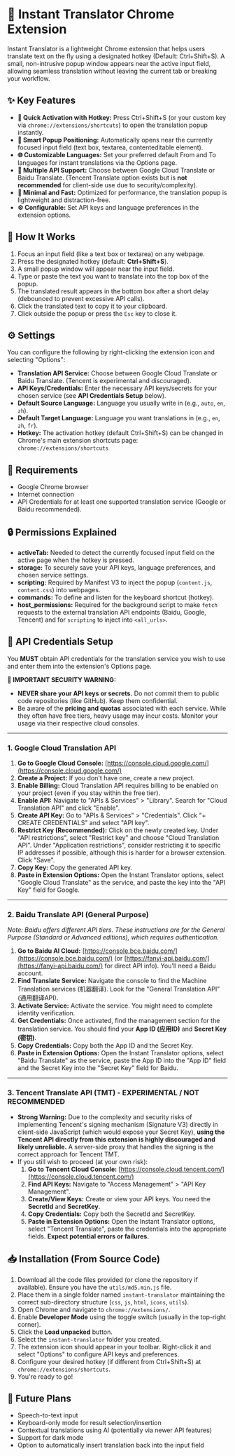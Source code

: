 # 🚀 Instant Translator Chrome Extension

Instant Translator is a lightweight Chrome extension that helps users translate text on the fly using a designated hotkey (Default: Ctrl+Shift+S). A small, non-intrusive popup window appears near the active input field, allowing seamless translation without leaving the current tab or breaking your workflow.

## ✨ Key Features

*   **🔑 Quick Activation with Hotkey:** Press Ctrl+Shift+S (or your custom key via `chrome://extensions/shortcuts`) to open the translation popup instantly.
*   **📍 Smart Popup Positioning:** Automatically opens near the currently focused input field (text box, textarea, contenteditable element).
*   **🌐 Customizable Languages:** Set your preferred default From and To languages for instant translations via the Options page.
*   **🔧 Multiple API Support:** Choose between Google Cloud Translate or Baidu Translate. (Tencent Translate option exists but is **not recommended** for client-side use due to security/complexity).
*   **🎯 Minimal and Fast:** Optimized for performance, the translation popup is lightweight and distraction-free.
*   **⚙️ Configurable:** Set API keys and language preferences in the extension options.

## 🧠 How It Works

1.  Focus an input field (like a text box or textarea) on any webpage.
2.  Press the designated hotkey (default: **Ctrl+Shift+S**).
3.  A small popup window will appear near the input field.
4.  Type or paste the text you want to translate into the top box of the popup.
5.  The translated result appears in the bottom box after a short delay (debounced to prevent excessive API calls).
6.  Click the translated text to copy it to your clipboard.
7.  Click outside the popup or press the `Esc` key to close it.

## ⚙️ Settings

You can configure the following by right-clicking the extension icon and selecting "Options":

*   **Translation API Service:** Choose between Google Cloud Translate or Baidu Translate. (Tencent is experimental and discouraged).
*   **API Keys/Credentials:** Enter the necessary API keys/secrets for your chosen service (see **API Credentials Setup** below).
*   **Default Source Language:** Language you usually write in (e.g., `auto`, `en`, `zh`).
*   **Default Target Language:** Language you want translations in (e.g., `en`, `zh`, `fr`).
*   **Hotkey:** The activation hotkey (default Ctrl+Shift+S) can be changed in Chrome's main extension shortcuts page: `chrome://extensions/shortcuts`

## 🔧 Requirements

*   Google Chrome browser
*   Internet connection
*   API Credentials for at least one supported translation service (Google or Baidu recommended).

## 🔒 Permissions Explained

*   **activeTab:** Needed to detect the currently focused input field on the active page when the hotkey is pressed.
*   **storage:** To securely save your API keys, language preferences, and chosen service settings.
*   **scripting:** Required by Manifest V3 to inject the popup (`content.js`, `content.css`) into webpages.
*   **commands:** To define and listen for the keyboard shortcut (hotkey).
*   **host_permissions:** Required for the background script to make `fetch` requests to the external translation API endpoints (Baidu, Google, Tencent) and for `scripting` to inject into `<all_urls>`.

## 🔑 API Credentials Setup

You **MUST** obtain API credentials for the translation service you wish to use and enter them into the extension's Options page.

**🚨 IMPORTANT SECURITY WARNING:**
*   **NEVER share your API keys or secrets.** Do not commit them to public code repositories (like GitHub). Keep them confidential.
*   Be aware of the **pricing and quotas** associated with each service. While they often have free tiers, heavy usage may incur costs. Monitor your usage via their respective cloud consoles.

---

### 1. Google Cloud Translation API

1.  **Go to Google Cloud Console:** [https://console.cloud.google.com/](https://console.cloud.google.com/)
2.  **Create a Project:** If you don't have one, create a new project.
3.  **Enable Billing:** Cloud Translation API requires billing to be enabled on your project (even if you stay within the free tier).
4.  **Enable API:** Navigate to "APIs & Services" > "Library". Search for "Cloud Translation API" and click "Enable".
5.  **Create API Key:** Go to "APIs & Services" > "Credentials". Click "+ CREATE CREDENTIALS" and select "API key".
6.  **Restrict Key (Recommended):** Click on the newly created key. Under "API restrictions", select "Restrict key" and choose "Cloud Translation API". Under "Application restrictions", consider restricting it to specific IP addresses if possible, although this is harder for a browser extension. Click "Save".
7.  **Copy Key:** Copy the generated API key.
8.  **Paste in Extension Options:** Open the Instant Translator options, select "Google Cloud Translate" as the service, and paste the key into the "API Key" field for Google.

---

### 2. Baidu Translate API (General Purpose)

*Note: Baidu offers different API tiers. These instructions are for the General Purpose (Standard or Advanced editions), which requires authentication.*

1.  **Go to Baidu AI Cloud:** [https://console.bce.baidu.com/](https://console.bce.baidu.com/) (or [https://fanyi-api.baidu.com/](https://fanyi-api.baidu.com/) for direct API info). You'll need a Baidu account.
2.  **Find Translate Service:** Navigate the console to find the Machine Translation services (机器翻译). Look for the "General Translation API" (通用翻译API).
3.  **Activate Service:** Activate the service. You might need to complete identity verification.
4.  **Get Credentials:** Once activated, find the management section for the translation service. You should find your **App ID (应用ID)** and **Secret Key (密钥)**.
5.  **Copy Credentials:** Copy both the App ID and the Secret Key.
6.  **Paste in Extension Options:** Open the Instant Translator options, select "Baidu Translate" as the service, paste the App ID into the "App ID" field and the Secret Key into the "Secret Key" field for Baidu.

---

### 3. Tencent Translate API (TMT) - EXPERIMENTAL / NOT RECOMMENDED

*   **Strong Warning:** Due to the complexity and security risks of implementing Tencent's signing mechanism (Signature V3) directly in client-side JavaScript (which would expose your Secret Key), **using the Tencent API directly from this extension is highly discouraged and likely unreliable.** A server-side proxy that handles the signing is the correct approach for Tencent TMT.
*   If you still wish to proceed (at your own risk):
    1.  **Go to Tencent Cloud Console:** [https://console.cloud.tencent.com/](https://console.cloud.tencent.com/)
    2.  **Find API Keys:** Navigate to "Access Management" > "API Key Management".
    3.  **Create/View Keys:** Create or view your API keys. You need the **SecretId** and **SecretKey**.
    4.  **Copy Credentials:** Copy both the SecretId and SecretKey.
    5.  **Paste in Extension Options:** Open the Instant Translator options, select "Tencent Translate", paste the credentials into the appropriate fields. **Expect potential errors or failures.**

## 📥 Installation (From Source Code)

1.  Download all the code files provided (or clone the repository if available). Ensure you have the `utils/md5.min.js` file.
2.  Place them in a single folder named `instant-translator` maintaining the correct sub-directory structure (`css`, `js`, `html`, `icons`, `utils`).
3.  Open Chrome and navigate to `chrome://extensions/`.
4.  Enable **Developer Mode** using the toggle switch (usually in the top-right corner).
5.  Click the **Load unpacked** button.
6.  Select the `instant-translator` folder you created.
7.  The extension icon should appear in your toolbar. Right-click it and select "Options" to configure API keys and preferences.
8.  Configure your desired hotkey (if different from Ctrl+Shift+S) at `chrome://extensions/shortcuts`.
9.  You're ready to go!

## 💬 Future Plans

*   Speech-to-text input
*   Keyboard-only mode for result selection/insertion
*   Contextual translations using AI (potentially via newer API features)
*   Support for dark mode
*   Option to automatically insert translation back into the input field